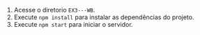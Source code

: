1. Acesse o diretorio `EX3---WB`.
2. Execute `npm install` para instalar as dependências do projeto.
3. Execute `npm start` para iniciar o servidor.